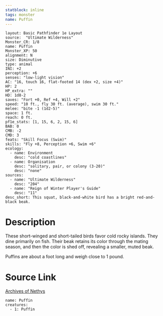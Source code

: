 ```yaml
---
statblock: inline
tags: monster
name: Puffin
---
```

```statblock
layout: Basic Pathfinder 1e Layout
source:  "Ultimate Wilderness"
Monster_CR: 1/8
name: Puffin
Monster_XP: 50
alignment: N
size: Diminutive
type: animal
INI: +2
perception: +6
senses: "low-light vision"
AC: "16, touch 16, flat-footed 14 (dex +2, size +4)"
HP: 2
HP_extra: ""
HD: 1d8-2
saves: "Fort +0, Ref +4, Will +2"
speed: "10 ft., fly 30 ft. (average), swim 30 ft."
melee: "bite -1 (1d2-5)"
space: 1 ft.
reach: 0 ft.
pf1e_stats: [1, 15, 6, 2, 15, 6]
BAB: 0
CMB: -2
CMD: 3
feats: "Skill Focus (Swim)"
skills: "Fly +8, Perception +6, Swim +6"
ecology:
  - name: Environment
    desc: "cold coastlines"
  - name: Organisation
    desc: "solitary, pair, or colony (3-20)"
    desc: "none"
sources:
  - name: "Ultimate Wilderness"
    desc: "204"
  - name: "Reign of Winter Player's Guide"
    desc: "11"
desc_short: This squat, black-and-white bird has a bright red-and-black beak.
```
# Description
These short-winged and short-tailed birds favor cold rocky islands. They dine primarily on fish. Their beak retains its color through the mating season, and then the color is shed off, revealing a smaller, muted beak.

 Puffins are about a foot long and weigh close to 1 pound.
# Source Link
[Archives of Nethys](https://aonprd.com/MonsterDisplay.aspx?ItemName=Puffin)
```encounter-table
name: Puffin
creatures:
  - 1: Puffin
```

